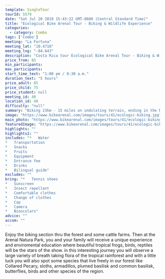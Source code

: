 ```yaml
---
template: SingleTour
tourId: 5579
date: "Sat Jul 20 2019 15:43:22 GMT-0600 (Central Standard Time)"
title: "Ecological Bike Arenal Tour - Biking & Wildlife Experience"
categories: 
  - category: Combo
tags: ['Combo']
meeting: "La Fortuna"
meeting_lat: "10.4718"
meeting_lng: "-84.643"
description: "Costa Rica tour Ecological Bike Arenal Tour - Biking & Wildlife Experience, id 5579"
price_from: 85
min_participants: 
max_participants: 
start_time_text: "1:00 pm / 8:30 a.m."
duration_text: "5 hours"
price_adult: 85
price_child: 75
price_student: null
meeting_id: 40
location_id: 40
difficulty: "null"
summary: "Biking 23km - 15 miles on undulating terrain, ending in the Natura Ecological park, where, accompanied by a naturalist guide you will stroll our rainforest trails to get close to more than 50 different species of reptiles and amphibians."
image: "https://www.bikearenal.com/images/tours/41/ecologic-biking.jpg"
main_photo: "https://www.bikearenal.com/images/tours/41/ecologic-biking.jpg"
featuredImage: "https://www.bikearenal.com/images/tours/41/ecologic-biking.jpg"
highlights: ""
highlights2: ""
includes: "*   Water
*   Transportation
*   Snacks
*   Fruits
*   Equipment
*   Entrance fee
*   Drinks
*   Bilingual guide"
excludes: ""
bring: "*   Tennis shoes
*   Sunscreen
*   Insect repellent
*   Comfortable clothes
*   Change of clothes
*   Cap
*   Camera
*   Binoculars"
advice: ""
accom: ""
---
```

Enjoy the biking section thru the forest and some cattle farms. Then at the Arenal Natura Park, you and your family will receive a unique experience and enviromental education where beautiful tropícal frogs, birds, reptiles will be the stars of the show. in this interesting journey you will observe a large variety of breath taking flora of the tropical rainforest and with a little luck you will also spot some species that live freely in our forest like Collared Pecary, sloths, armadillos, plumed basilisk and common basilisk, butterflies, birds and other species of the region.